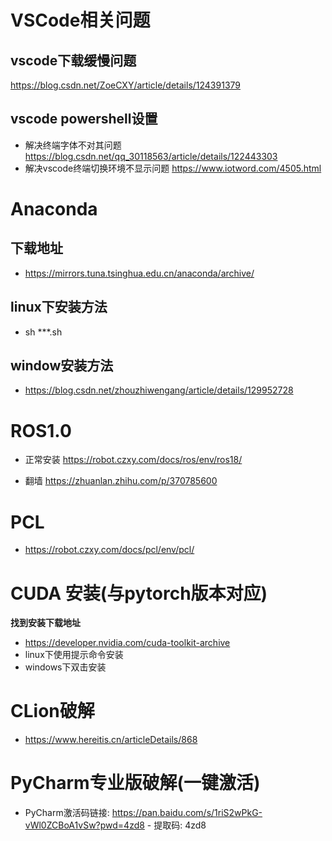 # VSCode相关问题
## vscode下载缓慢问题
https://blog.csdn.net/ZoeCXY/article/details/124391379

## vscode powershell设置
- 解决终端字体不对其问题
  https://blog.csdn.net/qq_30118563/article/details/122443303
- 解决vscode终端切换环境不显示问题
  https://www.iotword.com/4505.html
  
  
# Anaconda 
## 下载地址
- https://mirrors.tuna.tsinghua.edu.cn/anaconda/archive/
## linux下安装方法
- sh ***.sh
## window安装方法
- https://blog.csdn.net/zhouzhiwengang/article/details/129952728

# ROS1.0
- 正常安装
https://robot.czxy.com/docs/ros/env/ros18/

- 翻墙
https://zhuanlan.zhihu.com/p/370785600


# PCL
- https://robot.czxy.com/docs/pcl/env/pcl/

# CUDA 安装(与pytorch版本对应)
**找到安装下载地址**
- https://developer.nvidia.com/cuda-toolkit-archive
- linux下使用提示命令安装
- windows下双击安装

# CLion破解
- https://www.hereitis.cn/articleDetails/868

# PyCharm专业版破解(一键激活)
- PyCharm激活码链接: https://pan.baidu.com/s/1riS2wPkG-vWl0ZCBoA1vSw?pwd=4zd8 - 提取码: 4zd8 
